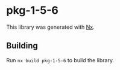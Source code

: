 # pkg-1-5-6

This library was generated with [Nx](https://nx.dev).

## Building

Run `nx build pkg-1-5-6` to build the library.
